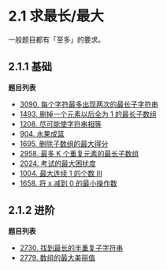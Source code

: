 # 2.1 求最长/最大

一般题目都有「至多」的要求。

## 2.1.1 基础

**题目列表**

- [3090. 每个字符最多出现两次的最长子字符串](https://leetcode.cn/problems/maximum-length-substring-with-two-occurrences/description/)
- [1493. 删掉一个元素以后全为 1 的最长子数组](https://leetcode.cn/problems/longest-subarray-of-1s-after-deleting-one-element/description/)
- [1208. 尽可能使字符串相等](https://leetcode.cn/problems/get-equal-substrings-within-budget/description/)
- [904. 水果成篮 ](https://leetcode.cn/problems/fruit-into-baskets/description/)
- [1695. 删除子数组的最大得分](https://leetcode.cn/problems/maximum-erasure-value/description/)
- [2958. 最多 K 个重复元素的最长子数组](https://leetcode.cn/problems/length-of-longest-subarray-with-at-most-k-frequency/description/)
- [2024. 考试的最大困扰度](https://leetcode.cn/problems/maximize-the-confusion-of-an-exam/description/)
- [1004. 最大连续 1 的个数 III](https://leetcode.cn/problems/max-consecutive-ones-iii/description/)
- [1658. 将 x 减到 0 的最小操作数](https://leetcode.cn/problems/minimum-operations-to-reduce-x-to-zero/description/)

## 2.1.2 进阶

**题目列表**

- [2730. 找到最长的半重复子字符串](https://leetcode.cn/problems/find-the-longest-semi-repetitive-substring/description/)
- [2779. 数组的最大美丽值](https://leetcode.cn/problems/maximum-beauty-of-an-array-after-applying-operation/description/)
